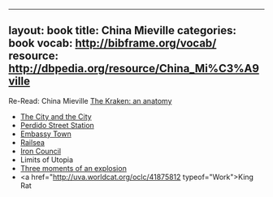 ---
layout: book
title: China Mieville
categories: book
vocab: http://bibframe.org/vocab/
resource: http://dbpedia.org/resource/China_Mi%C3%A9ville
----

Re-Read:
<span resource="http://dbpedia.org/resource/China_Mi%C3%A9ville">China Mieville</span> <a href="http://uva.worldcat.org/oclc/436030063" typeof="Work">The Kraken: an anatomy</a>
* <a href="http://uva.worldcat.org/oclc/251203637" typeof="Work">The City and the City</a>
* <a href="http://uva.worldcat.org/oclc/45532466" typeof="Work">Perdido Street Station</a>
* <a href="http://uva.worldcat.org/oclc/659766009" typeof="Work">Embassy Town</a>
* <a href="http://uva.worldcat.org/oclc/747527888" typeof="Work">Railsea</a>
* <a href="http://uva.worldcat.org/oclc/55019061" typeof="Work">Iron Council</a>
* Limits of Utopia
* <a href="http://uva.worldcat.org/oclc/907621819" typeof="Work">Three moments of an explosion</a>
*  <a href="http://uva.worldcat.org/oclc/41875812 typeof="Work">King Rat</a>
